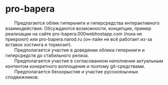 # pro-bapera
  Предлагается облик гиперкниги и гиперсредства интерактивного взаимодействия. Обсуждаются возможности, концепции, пример реализации на сайте pro-bapera.000webhostapp.com (пока не прикроют) или  pro-bapera.narod.ru (он-лайн не всё работает из-за вставок хостинга и тормозит).
<br>  Предполагается участие в доведении облика гиперкниги и гиперсредств до стабильного релиза.  
<br>  Предполагается участие в согласованном наполнении актуальным контентом конкретного воплощения и поэтому git-средствами.  
<br>  Предполагается бескорыстие и участие русскоязычных сподвижников. 

